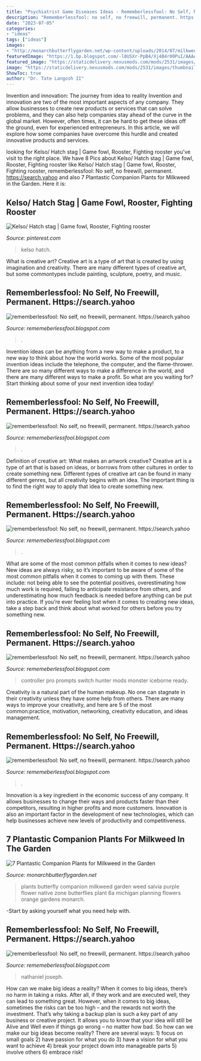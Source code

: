 ```yaml
---
title: "Psychiatrist Game Diseases Ideas - Rememberlessfool: No Self, No Freewill, Permanent. Https://search.yahoo"
description: "Rememberlessfool: no self, no freewill, permanent. https://search.yahoo"
date: "2023-07-05"
categories:
- "ideas"
tags: ["ideas"]
images:
- "http://monarchbutterflygarden.net/wp-content/uploads/2014/07/milkweed-companion-plants-butterfly-weed-purple-salvia.jpg"
featuredImage: "https://1.bp.blogspot.com/-l8USXr-PpB4/Xj4B4r00PuI/AAAAAAAAceE/tC4-ZfQU-EQu8MmQuZAP--pwI7pzCkF8gCLcBGAsYHQ/s1600/Untitled368.png"
featured_image: "https://staticdelivery.nexusmods.com/mods/2531/images/thumbnails/2/2-1534096904-1091229370.jpeg"
image: "https://staticdelivery.nexusmods.com/mods/2531/images/thumbnails/2/2-1534096904-1091229370.jpeg"
ShowToc: true
author: "Dr. Tate Langosh II"
---
```



Invention and innovation: The journey from idea to reality
Invention and innovation are two of the most important aspects of any company. They allow businesses to create new products or services that can solve problems, and they can also help companies stay ahead of the curve in the global market. However, often times, it can be hard to get these ideas off the ground, even for experienced entrepreneurs. In this article, we will explore how some companies have overcome this hurdle and created innovative products and services.

	

		
looking for Kelso/ Hatch stag | Game fowl, Rooster, Fighting rooster you've visit to the right place. We have 8 Pics about Kelso/ Hatch stag | Game fowl, Rooster, Fighting rooster like Kelso/ Hatch stag | Game fowl, Rooster, Fighting rooster, rememberlessfool: No self, no freewill, permanent. https://search.yahoo and also 7 Plantastic Companion Plants for Milkweed in the Garden. Here it is:
		
    
## Kelso/ Hatch Stag | Game Fowl, Rooster, Fighting Rooster

<img loading=lazy src="https://i.pinimg.com/736x/32/20/58/3220583c3877cc9e676217795bfcd49a.jpg" onerror="this.onerror=null;this.src='https://tse1.mm.bing.net/th?id=OIP.ZSLqGIIsB-l5vj_zrwnhzQHaJ3&amp;pid=15.1';" alt="Kelso/ Hatch stag | Game fowl, Rooster, Fighting rooster">

_Source: pinterest.com_

>kelso hatch. 

	

What is creative art?
Creative art is a type of art that is created by using imagination and creativity. There are many different types of creative art, but some commontypes include painting, sculpture, poetry, and music.

    
## Rememberlessfool: No Self, No Freewill, Permanent. Https://search.yahoo

<img loading=lazy src="https://1.bp.blogspot.com/-wwhPQN_mWMs/XmQg3ttnQPI/AAAAAAAAefo/JCxh9Oic6ocS-mfy7FKD7_SFOXxw-g8ZgCLcBGAsYHQ/s1600/Untitled1308.png" onerror="this.onerror=null;this.src='https://tse3.mm.bing.net/th?id=OIP._gNxrd1gNZnkugd2pRSDcQHaEK&amp;pid=15.1';" alt="rememberlessfool: No self, no freewill, permanent. https://search.yahoo">

_Source: rememeberlessfool.blogspot.com_

>. 

	

Invention ideas can be anything from a new way to make a product, to a new way to think about how the world works. Some of the most popular invention ideas include the telephone, the computer, and the flame-thrower. There are so many different ways to make a difference in the world, and there are many different ways to make a profit. So what are you waiting for? Start thinking about some of your next invention idea today!

    
## Rememberlessfool: No Self, No Freewill, Permanent. Https://search.yahoo

<img loading=lazy src="https://1.bp.blogspot.com/-dyYA52wftEA/Xma0_l5L3nI/AAAAAAAAehY/AVKYk6w14TY6hsp3jzTcBAov3Cao5E1lgCLcBGAsYHQ/s1600/Untitled1313.png" onerror="this.onerror=null;this.src='https://tse4.mm.bing.net/th?id=OIP.mHS_JgFqb_kAS3QkTpurGQHaEK&amp;pid=15.1';" alt="rememberlessfool: No self, no freewill, permanent. https://search.yahoo">

_Source: rememeberlessfool.blogspot.com_

>. 

	

Definition of creative art: What makes an artwork creative?
Creative art is a type of art that is based on ideas, or borrows from other cultures in order to create something new. 
Different types of creative art can be found in many different genres, but all creativity begins with an idea. The important thing is to find the right way to apply that idea to create something new.

    
## Rememberlessfool: No Self, No Freewill, Permanent. Https://search.yahoo

<img loading=lazy src="https://1.bp.blogspot.com/-zYTl2Tsi6JU/YNZaM3Va07I/AAAAAAAAm5A/3qL_DhPuMXM33jSd9L1W8wNuDbdkKYIygCLcBGAsYHQ/s1920/Untitled.png21.png" onerror="this.onerror=null;this.src='https://tse1.mm.bing.net/th?id=OIP.8E9zX9Kp7pz7JTtkQg5bngHaEK&amp;pid=15.1';" alt="rememberlessfool: No self, no freewill, permanent. https://search.yahoo">

_Source: rememeberlessfool.blogspot.com_

>. 

	

What are some of the most common pitfalls when it comes to new ideas?
New ideas are always risky, so it’s important to be aware of some of the most common pitfalls when it comes to coming up with them. These include: not being able to see the potential positives, overestimating how much work is required, failing to anticipate resistance from others, and underestimating how much feedback is needed before anything can be put into practice. If you’re ever feeling lost when it comes to creating new ideas, take a step back and think about what worked for others before you try something new.

    
## Rememberlessfool: No Self, No Freewill, Permanent. Https://search.yahoo

<img loading=lazy src="https://staticdelivery.nexusmods.com/mods/2531/images/thumbnails/2/2-1534096904-1091229370.jpeg" onerror="this.onerror=null;this.src='https://tse2.mm.bing.net/th?id=OIP.jJiwiEFgDQTegEYn4NwgcwAAAA&amp;pid=15.1';" alt="rememberlessfool: No self, no freewill, permanent. https://search.yahoo">

_Source: rememeberlessfool.blogspot.com_

>controller pro prompts switch hunter mods monster iceborne ready. 

	

Creativity is a natural part of the human makeup. No one can stagnate in their creativity unless they have some help from others. There are many ways to improve your creativity, and here are 5 of the most common:practice, motivation, networking, creativity education, and ideas management.

    
## Rememberlessfool: No Self, No Freewill, Permanent. Https://search.yahoo

<img loading=lazy src="https://1.bp.blogspot.com/-3E1dm84lpc0/XlG5_o4K6fI/AAAAAAAAdgk/oz9gH30Sp7w3J1QtHl6UwEcGIZZrkmqBACLcBGAsYHQ/s1600/Untitled779.png" onerror="this.onerror=null;this.src='https://tse4.mm.bing.net/th?id=OIP.Ge2iiSd61H4EX5vmt2r_HAHaEK&amp;pid=15.1';" alt="rememberlessfool: No self, no freewill, permanent. https://search.yahoo">

_Source: rememeberlessfool.blogspot.com_

>. 

	

Innovation is a key ingredient in the economic success of any company. It allows businesses to change their ways and products faster than their competitors, resulting in higher profits and more customers. Innovation is also an important factor in the development of new technologies, which can help businesses achieve new levels of productivity and competitiveness.

    
## 7 Plantastic Companion Plants For Milkweed In The Garden

<img loading=lazy src="http://monarchbutterflygarden.net/wp-content/uploads/2014/07/milkweed-companion-plants-butterfly-weed-purple-salvia.jpg" onerror="this.onerror=null;this.src='https://tse1.mm.bing.net/th?id=OIP.z8vKzDYbewFEO-2i_MRK8QHaFD&amp;pid=15.1';" alt="7 Plantastic Companion Plants for Milkweed in the Garden">

_Source: monarchbutterflygarden.net_

>plants butterfly companion milkweed garden weed salvia purple flower native zone butterflies plant 6a michigan planning flowers orange gardens monarch. 

	

-Start by asking yourself what you need help with.

    
## Rememberlessfool: No Self, No Freewill, Permanent. Https://search.yahoo

<img loading=lazy src="https://1.bp.blogspot.com/-l8USXr-PpB4/Xj4B4r00PuI/AAAAAAAAceE/tC4-ZfQU-EQu8MmQuZAP--pwI7pzCkF8gCLcBGAsYHQ/s1600/Untitled368.png" onerror="this.onerror=null;this.src='https://tse3.mm.bing.net/th?id=OIP.B1126R7Y4ly_PqSk_z7m0wHaEK&amp;pid=15.1';" alt="rememberlessfool: No self, no freewill, permanent. https://search.yahoo">

_Source: rememeberlessfool.blogspot.com_

>nathaniel joseph. 

	

How can we make big ideas a reality?
When it comes to big ideas, there’s no harm in taking a risks. After all, if they work and are executed well, they can lead to something great. However, when it comes to big ideas, sometimes the risks can be too high – and the rewards not worth the investment. That’s why taking a backup plan is such a key part of any business or creative project. It allows you to know that your idea will still be Alive and Well even if things go wrong – no matter how bad. So how can we make our big ideas become reality?
There are several ways: 1) focus on small goals 2) have passion for what you do 3) have a vision for what you want to achieve 4) break your project down into manageable parts 5) involve others 6) embrace risk!

